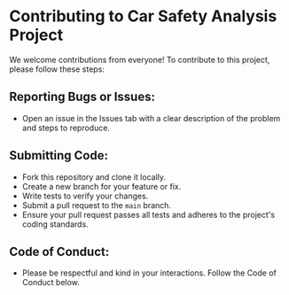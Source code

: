 # Contributing to Car Safety Analysis Project

We welcome contributions from everyone! To contribute to this project, please follow these steps:

## Reporting Bugs or Issues:
- Open an issue in the Issues tab with a clear description of the problem and steps to reproduce.

## Submitting Code:
- Fork this repository and clone it locally.
- Create a new branch for your feature or fix.
- Write tests to verify your changes.
- Submit a pull request to the `main` branch.
- Ensure your pull request passes all tests and adheres to the project's coding standards.

## Code of Conduct:
- Please be respectful and kind in your interactions. Follow the Code of Conduct below.
